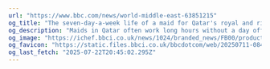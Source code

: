 ```yaml
---
url: "https://www.bbc.com/news/world-middle-east-63851215"
og_title: "The seven-day-a-week life of a maid for Qatar's royal and rich"
og_description: "Maids in Qatar often work long hours without a day off, despite changes to employment law."
og_image: "https://ichef.bbci.co.uk/news/1024/branded_news/FB00/production/_127865246_maid2-nc.png"
og_favicon: "https://static.files.bbci.co.uk/bbcdotcom/web/20250711-084946-a521911844-web-2.25.0-9/favicon-32x32.png"
og_last_fetch: "2025-07-22T20:45:02.295Z"
---
```

